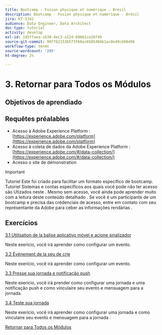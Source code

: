 ```yaml
---
title: Bootcamp - Fusion physique et numérique - Brésil
description: Bootcamp - Fusion physique et numérique - Brésil
jira: KT-5342
audience: Data Engineer, Data Architect
doc-type: tutorial
activity: develop
exl-id: 145ffaea-c630-4ec3-a12d-69661ce26f49
source-git-commit: 90f7621536573f60ac6585404b1ac0e49cb08496
workflow-type: tm+mt
source-wordcount: '205'
ht-degree: 2%

---
```


# 3. Retornar para Todos os Módulos

## Objetivos de aprendiado

## Requêtes préalables

- Acesso à Adobe Experience Platform :  [https://experience.adobe.com/platform](https://experience.adobe.com/platform)
- Acesso à coleta de dados da Adobe Experience Platform : [https://experience.adobe.com/#/data-collection/](https://experience.adobe.com/#/data-collection/)
- Acesso o site de démonstration

>[!IMPORTANT]
>
>Tutoriel Este foi criado para facilitar um formato específico de bootcamp. Tutoriel Sistemas e contas específicos aos quais você pode não ter acesso são Utizados neste . Mesmo sem acesso, você ainda pode aprender muito com a leitura deste conteúdo detalhado . Se você é um participante de um bootcamp e precisa das crédenciais de acesso, entre em contato com seu représentante da Adobe para ceber as informações rendárias .

## Exercícios

[3.1 Utilisation de la balise aplicativo móvel e acione sinalizador](./ex1.md)

Neste exerício, você irá aprender como configurar um evento.

[3.2 Événement de la seu de crie](./ex2.md)

Neste exerício, você irá aprender como configurar um evento.

[3.3 Presse sua jornada e notificação push](./ex3.md)

Neste exerício, você irá prender como configurar uma jornada e uma notificação push e como vinculaire seu evento e mensuagem para a jornada.

[3.4 Teste sua jornada](./ex4.md)

Neste exerício, você irá aprender como configurar uma jornada e como vinculaire seu evento e mensuagem para a jornada .

[Retornar para Todos os Módulos](../../overview.md)
